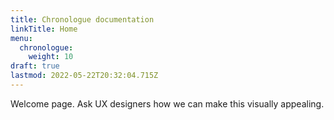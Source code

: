 ```yaml
---
title: Chronologue documentation
linkTitle: Home
menu:
  chronologue:
    weight: 10
draft: true
lastmod: 2022-05-22T20:32:04.715Z
---
```


Welcome page.
Ask UX designers how we can make this visually appealing.